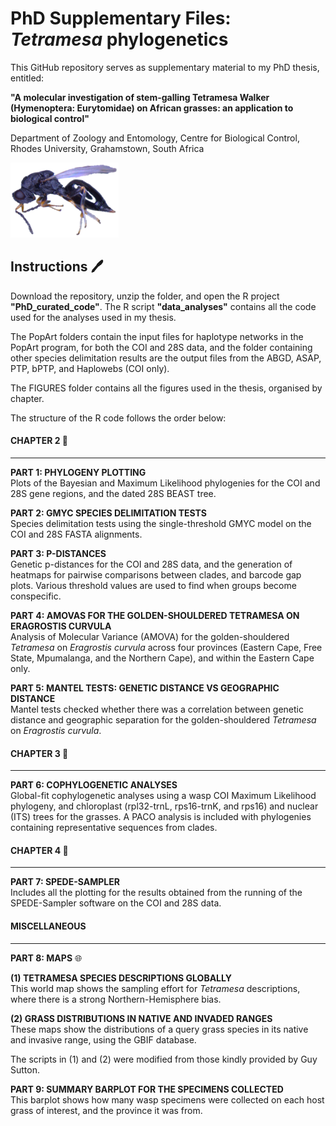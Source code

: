 # PhD Supplementary Files: *Tetramesa* phylogenetics

This GitHub repository serves as supplementary material to my PhD thesis, entitled:

**"A molecular investigation of stem-galling Tetramesa Walker (Hymenoptera: Eurytomidae) on African grasses: an application to biological control"**

Department of Zoology and Entomology, Centre for Biological Control, Rhodes University, Grahamstown, South Africa

<img src="https://github.com/clarkevansteenderen/PhD_files/blob/main/tetramesa.png" height = 120>

## Instructions :pen:

Download the repository, unzip the folder, and open the R project **"PhD_curated_code"**. The R script **"data_analyses"** contains all the code used for the analyses used in my thesis. 

The PopArt folders contain the input files for haplotype networks in the PopArt program, for both the COI and 28S data, and the folder containing other species delimitation results are the output files from the ABGD, ASAP, PTP, bPTP, and Haplowebs (COI only).

The FIGURES folder contains all the figures used in the thesis, organised by chapter.

The structure of the R code follows the order below:

#### CHAPTER 2 :page_with_curl:
--- 

**PART 1: PHYLOGENY PLOTTING**    
Plots of the Bayesian and Maximum Likelihood phylogenies for the COI and 28S gene regions, and the dated 28S BEAST tree.

**PART 2: GMYC SPECIES DELIMITATION TESTS**   
Species delimitation tests using the single-threshold GMYC model on the COI and 28S FASTA alignments.

**PART 3: P-DISTANCES**   
Genetic p-distances for the COI and 28S data, and the generation of heatmaps for pairwise comparisons between clades, and barcode gap plots. Various threshold values are used to find when groups become conspecific.

**PART 4: AMOVAS FOR THE GOLDEN-SHOULDERED TETRAMESA ON ERAGROSTIS CURVULA**      
Analysis of Molecular Variance (AMOVA) for the golden-shouldered *Tetramesa* on *Eragrostis curvula* across four provinces (Eastern Cape, Free State, Mpumalanga, and the Northern Cape), and within the Eastern Cape only.

**PART 5: MANTEL TESTS: GENETIC DISTANCE VS GEOGRAPHIC DISTANCE**   
Mantel tests checked whether there was a correlation between genetic distance and geographic separation for the golden-shouldered *Tetramesa* on *Eragrostis curvula*.

#### CHAPTER 3 :page_with_curl:
--- 

**PART 6: COPHYLOGENETIC ANALYSES**      
Global-fit cophylogenetic analyses using a wasp COI Maximum Likelihood phylogeny, and chloroplast (rpl32-trnL, rps16-trnK, and rps16) and nuclear (ITS) trees for the grasses. A PACO analysis is included with phylogenies containing representative sequences from clades. 

#### CHAPTER 4 :page_with_curl:
---

**PART 7: SPEDE-SAMPLER**          
Includes all the plotting for the results obtained from the running of the SPEDE-Sampler software on the COI and 28S data.

#### MISCELLANEOUS
--- 

**PART 8: MAPS** :globe_with_meridians:   

**(1) TETRAMESA SPECIES DESCRIPTIONS GLOBALLY**    
This world map shows the sampling effort for *Tetramesa* descriptions, where there is a strong Northern-Hemisphere bias.

**(2) GRASS DISTRIBUTIONS IN NATIVE AND INVADED RANGES**    
These maps show the distributions of a query grass species in its native and invasive range, using the GBIF database.

The scripts in (1) and (2) were modified from those kindly provided by Guy Sutton.

**PART 9: SUMMARY BARPLOT FOR THE SPECIMENS COLLECTED**         
This barplot shows how many wasp specimens were collected on each host grass of interest, and the province it was from.
